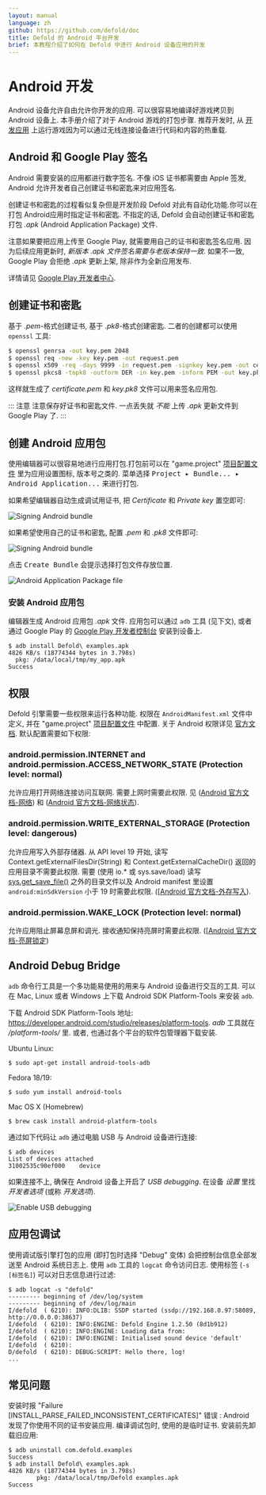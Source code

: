 ```yaml
---
layout: manual
language: zh
github: https://github.com/defold/doc
title: Defold 的 Android 平台开发
brief: 本教程介绍了如何在 Defold 中进行 Android 设备应用的开发
---
```


# Android 开发

Android 设备允许自由允许你开发的应用. 可以很容易地编译好游戏拷贝到 Android 设备上. 本手册介绍了对于 Android 游戏的打包步骤. 推荐开发时, 从 [开发应用](/zh/manuals/dev-app) 上运行游戏因为可以通过无线连接设备进行代码和内容的热重载.

## Android 和 Google Play 签名

Android 需要安装的应用都进行数字签名. 不像 iOS 证书都需要由 Apple 签发, Android 允许开发者自己创建证书和密匙来对应用签名.

创建证书和密匙的过程看似复杂但是开发阶段 Defold 对此有自动化功能.你可以在打包 Android应用时指定证书和密匙. 不指定的话, Defold 会自动创建证书和密匙打包 *.apk* (Android Application Package) 文件.

注意如果要把应用上传至 Google Play, 就需要用自己的证书和密匙签名应用. 因为后续应用更新时, _新版本 *.apk* 文件签名需要与老版本保持一致_. 如果不一致, Google Play 会拒绝 *.apk* 更新上架, 除非作为全新应用发布.

详情请见 [Google Play 开发者中心](https://play.google.com/apps/publish/).

## 创建证书和密匙

基于 *.pem*-格式创建证书, 基于 *.pk8*-格式创建密匙. 二者的创建都可以使用 `openssl` 工具:

```sh
$ openssl genrsa -out key.pem 2048
$ openssl req -new -key key.pem -out request.pem
$ openssl x509 -req -days 9999 -in request.pem -signkey key.pem -out certificate.pem
$ openssl pkcs8 -topk8 -outform DER -in key.pem -inform PEM -out key.pk8 -nocrypt
```

这样就生成了 *certificate.pem* 和 *key.pk8* 文件可以用来签名应用包.

::: 注意
注意保存好证书和密匙文件. 一点丢失就 _不能_ 上传 *.apk* 更新文件到 Google Play 了.
:::

## 创建 Android 应用包

使用编辑器可以很容易地进行应用打包.打包前可以在  "game.project" [项目配置文件](/zh/manuals/project-settings/#android) 里为应用设置图标, 版本号之类的. 菜单选择 <kbd>Project ▸ Bundle... ▸ Android Application...</kbd> 来进行打包.

如果希望编辑器自动生成调试用证书, 把 *Certificate* 和 *Private key* 置空即可:

![Signing Android bundle](/manuals/images/android/sign_bundle.png)

如果希望使用自己的证书和密匙, 配置 *.pem* 和 *.pk8* 文件即可:

![Signing Android bundle](/manuals/images/android/sign_bundle2.png)

点击 <kbd>Create Bundle</kbd> 会提示选择打包文件存放位置.

![Android Application Package file](/manuals/images/android/apk_file.png)

### 安装 Android 应用包

编辑器生成 Android 应用包 *.apk* 文件. 应用包可以通过 `adb` 工具 (见下文), 或者通过 Google Play 的 [Google Play 开发者控制台](https://play.google.com/apps/publish/) 安装到设备上.

```
$ adb install Defold\ examples.apk
4826 KB/s (18774344 bytes in 3.798s)
  pkg: /data/local/tmp/my_app.apk
Success
```

## 权限

Defold 引擎需要一些权限来运行各种功能. 权限在 `AndroidManifest.xml` 文件中定义, 并在 "game.project" [项目配置文件](/zh/manuals/project-settings/#android) 中配置. 关于 Android 权限详见 [官方文档](https://developer.android.com/guide/topics/permissions/overview). 默认配置需要如下权限:

### android.permission.INTERNET and android.permission.ACCESS_NETWORK_STATE (Protection level: normal)
允许应用打开网络连接访问互联网. 需要上网时需要此权限. 见 ([Android 官方文档-网络](https://developer.android.com/reference/android/Manifest.permission#INTERNET)) 和 ([Android 官方文档-网络状态](https://developer.android.com/reference/android/Manifest.permission#ACCESS_NETWORK_STATE)).

### android.permission.WRITE_EXTERNAL_STORAGE (Protection level: dangerous)
允许应用写入外部存储器. 从 API level 19 开始, 读写 Context.getExternalFilesDir(String) 和 Context.getExternalCacheDir() 返回的应用目录不需要此权限. 需要 (使用 io.* 或 sys.save/load) 读写 [sys.get_save_file()](/ref/sys/#sys.get_save_file:application_id-file_name) 之外的目录文件以及 Android manifest 里设置 `android:minSdkVersion` 小于 19 时需要此权限. ([[Android 官方文档-外存写入](https://developer.android.com/reference/android/Manifest.permission#WRITE_EXTERNAL_STORAGE)).

### android.permission.WAKE_LOCK (Protection level: normal)
允许应用阻止屏幕息屏和调光. 接收通知保持亮屏时需要此权限. ([[Android 官方文档-亮屏锁定](https://developer.android.com/reference/android/Manifest.permission#WAKE_LOCK))


## Android Debug Bridge

`adb` 命令行工具是一个多功能易使用的用来与 Android 设备进行交互的工具. 可以在 Mac, Linux 或者 Windows 上下载 Android SDK Platform-Tools 来安装 `adb`.

下载 Android SDK Platform-Tools 地址: https://developer.android.com/studio/releases/platform-tools. *adb* 工具就在 */platform-tools/* 里. 或者, 也通过各个平台的软件包管理器下载安装.

Ubuntu Linux:

```
$ sudo apt-get install android-tools-adb
```

Fedora 18/19:

```
$ sudo yum install android-tools
```

Mac OS X (Homebrew)

```
$ brew cask install android-platform-tools
```

通过如下代码让 `adb` 通过电脑 USB 与 Android 设备进行连接:

```
$ adb devices
List of devices attached
31002535c90ef000    device
```

如果连接不上, 确保在 Android 设备上开启了 *USB debugging*. 在设备 *设置* 里找 *开发者选项* (或称 *开发选项*).

![Enable USB debugging](/manuals/images/android/usb_debugging.png)

## 应用包调试

使用调试版引擎打包的应用 (即打包时选择 "Debug" 变体) 会把控制台信息全部发送至 Android 系统日志上. 使用 `adb` 工具的 `logcat` 命令访问日志. 使用标签 (`-s [标签名]`) 可以对日志信息进行过滤:

```
$ adb logcat -s "defold"
--------- beginning of /dev/log/system
--------- beginning of /dev/log/main
I/defold  ( 6210): INFO:DLIB: SSDP started (ssdp://192.168.0.97:58089, http://0.0.0.0:38637)
I/defold  ( 6210): INFO:ENGINE: Defold Engine 1.2.50 (8d1b912)
I/defold  ( 6210): INFO:ENGINE: Loading data from:
I/defold  ( 6210): INFO:ENGINE: Initialised sound device 'default'
I/defold  ( 6210):
D/defold  ( 6210): DEBUG:SCRIPT: Hello there, log!
...
```

## 常见问题

安装时报 "Failure [INSTALL_PARSE_FAILED_INCONSISTENT_CERTIFICATES]" 错误
: Android 发现了你使用不同的证书安装应用. 编译调试包时, 使用的是临时证书. 安装前先卸载旧应用:

  ```
  $ adb uninstall com.defold.examples
  Success
  $ adb install Defold\ examples.apk
  4826 KB/s (18774344 bytes in 3.798s)
          pkg: /data/local/tmp/Defold examples.apk
  Success
  ```
